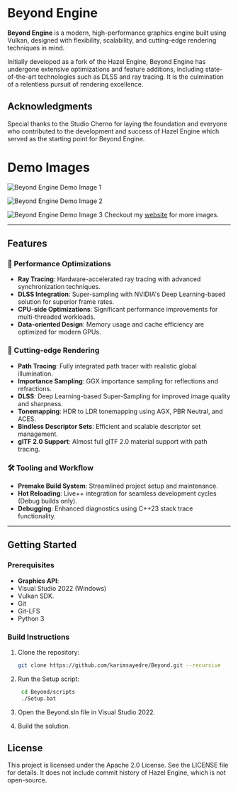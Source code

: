 # Beyond Engine  

**Beyond Engine** is a modern, high-performance graphics engine built using Vulkan, designed with flexibility, scalability, and cutting-edge rendering techniques in mind.  

Initially developed as a fork of the Hazel Engine, Beyond Engine has undergone extensive optimizations and feature additions, including state-of-the-art technologies such as DLSS and ray tracing. It is the culmination of a relentless pursuit of rendering excellence.  

## Acknowledgments
Special thanks to the Studio Cherno for laying the foundation and everyone who contributed to the development and success of Hazel Engine which served as the starting point for Beyond Engine.


# Demo Images
![Beyond Engine Demo Image 1](https://karimsayedre.github.io/images/Pathtracing/0.jpg?raw=true)

![Beyond Engine Demo Image 2](https://karimsayedre.github.io/images/Pathtracing/1.jpg?raw=true)

![Beyond Engine Demo Image 3](https://karimsayedre.github.io/images/Pathtracing/21.jpg?raw=true)
Checkout my [website](https://karimsayedre.github.io) for more images.

---

## Features  

### 🚀 Performance Optimizations  
- **Ray Tracing**: Hardware-accelerated ray tracing with advanced synchronization techniques.  
- **DLSS Integration**: Super-sampling with NVIDIA's Deep Learning-based solution for superior frame rates.  
- **CPU-side Optimizations**: Significant performance improvements for multi-threaded workloads.  
- **Data-oriented Design**: Memory usage and cache efficiency are optimized for modern GPUs.  


### 🌟 Cutting-edge Rendering  
- **Path Tracing**: Fully integrated path tracer with realistic global illumination.    
- **Importance Sampling**: GGX importance sampling for reflections and refractions.  
- **DLSS**: Deep Learning-based Super-Sampling for improved image quality and sharpness.
- **Tonemapping**: HDR to LDR tonemapping using AGX, PBR Neutral, and ACES.  
- **Bindless Descriptor Sets**: Efficient and scalable descriptor set management.  
- **glTF 2.0 Support**: Almost full glTF 2.0 material support with path tracing.  

### 🛠️ Tooling and Workflow  
- **Premake Build System**: Streamlined project setup and maintenance.  
- **Hot Reloading**: Live++ integration for seamless development cycles (Debug builds only).  
- **Debugging**: Enhanced diagnostics using C++23 stack trace functionality.  

---

## Getting Started  

### Prerequisites  
- **Graphics API**:
- Visual Studio 2022 (Windows)
- Vulkan SDK.  
- Git
- Git-LFS
- Python 3

### Build Instructions  
1. Clone the repository:  
   ```bash  
   git clone https://github.com/karimsayedre/Beyond.git --recursive  
   ```

2. Run the Setup script:  
   ```bash  
    cd Beyond/scripts  
    ./Setup.bat  
   ```
3. Open the Beyond.sln file in Visual Studio 2022.

4. Build the solution.


## License
This project is licensed under the Apache 2.0 License. See the LICENSE file for details.
It does not include commit history of Hazel Engine, which is not open-source.
